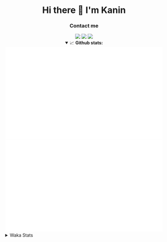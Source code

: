 <div align="center">
 <h1>Hi there 👋 I'm Kanin</h1>
 <h3>Contact me</h3>
 <a href="mailto:im@kanin.dev"><img src="https://img.shields.io/badge/gmail-%23D14836.svg?&style=for-the-badge&logo=gmail&logoColor=white"/></a>
 <a href="https://twitter.com/KaninDev"><img src="https://img.shields.io/badge/twitter-%231DA1F2.svg?&style=for-the-badge&logo=twitter&logoColor=white"/></a>
 <a href="https://www.linkedin.com/in/KaninDev"><img src="https://img.shields.io/badge/linkedin-%230077B5.svg?&style=for-the-badge&logo=linkedin&logoColor=white"/></a>
<details open>
  <summary>📈 <b>Github stats:</b></summary>
  <img src="https://github.com/Kanin/Kanin/blob/master/scripts/GitHubStats/generated/overview.svg"/>
  <img src="https://github.com/Kanin/Kanin/blob/master/scripts/GitHubStats/generated/languages.svg"/>
</details>
</div>

<details>
 <summary>Waka Stats</summary>

<!--START_SECTION:waka-->
![Code Time](http://img.shields.io/badge/Code%20Time-1%2C902%20hrs%2056%20mins-blue)

![Profile Views](http://img.shields.io/badge/Profile%20Views-5-blue)

![Lines of code](https://img.shields.io/badge/From%20Hello%20World%20I%27ve%20Written-27%20Thousand%20lines%20of%20code-blue)

**🐱 My GitHub Data** 

> 🏆 44 Contributions in the Year 2023
 > 
> 📦 97.5 kB Used in GitHub's Storage 
 > 
> 🚫 Not Opted to Hire
 > 
> 📜 18 Public Repositories 
 > 
> 🔑 10 Private Repositories  
 > 
**I'm a Night 🦉** 

```text
🌞 Morning       64 commits       ████░░░░░░░░░░░░░░░░░░░░░   16.71 % 
🌆 Daytime       53 commits       ███░░░░░░░░░░░░░░░░░░░░░░   13.84 % 
🌃 Evening      119 commits       ███████░░░░░░░░░░░░░░░░░░   31.07 % 
🌙 Night        147 commits       █████████░░░░░░░░░░░░░░░░   38.38 % 

```
📅 **I'm Most Productive on Sunday** 

```text
Monday          51 commits       ███░░░░░░░░░░░░░░░░░░░░░░   13.32 % 
Tuesday         30 commits       ██░░░░░░░░░░░░░░░░░░░░░░░   07.83 % 
Wednesday       44 commits       ██░░░░░░░░░░░░░░░░░░░░░░░   11.49 % 
Thursday        52 commits       ███░░░░░░░░░░░░░░░░░░░░░░   13.58 % 
Friday          32 commits       ██░░░░░░░░░░░░░░░░░░░░░░░   08.36 % 
Saturday        52 commits       ███░░░░░░░░░░░░░░░░░░░░░░   13.58 % 
Sunday         122 commits       ████████░░░░░░░░░░░░░░░░░   31.85 % 

```


📊 **This Week I Spent My Time On** 

```text
⌚︎ Time Zone: America/New_York

💬 Programming Languages: 
Python                   9 hrs 9 mins        ████████████████████████░   97.55 % 
Text                     11 mins             ░░░░░░░░░░░░░░░░░░░░░░░░░   02.05 % 
Log File                 1 min               ░░░░░░░░░░░░░░░░░░░░░░░░░   00.19 % 
virtualenv               0 secs              ░░░░░░░░░░░░░░░░░░░░░░░░░   00.12 % 
HTML                     0 secs              ░░░░░░░░░░░░░░░░░░░░░░░░░   00.08 % 

🔥 Editors: 
PyCharm                  9 hrs 23 mins       █████████████████████████   100.00 % 

🐱‍💻 Projects: 
VoiceSphere              3 hrs 29 mins       █████████░░░░░░░░░░░░░░░░   37.25 % 
MediaUploader            2 hrs 57 mins       ████████░░░░░░░░░░░░░░░░░   31.52 % 
BB-CommunityBot          2 hrs 55 mins       ███████░░░░░░░░░░░░░░░░░░   31.22 % 
Unknown Project          0 secs              ░░░░░░░░░░░░░░░░░░░░░░░░░   00.00 % 

💻 Operating System: 
Windows                  9 hrs 23 mins       █████████████████████████   100.00 % 

```

**I Mostly Code in Python** 

```text
Python                   25 repos            ██████████████████░░░░░░░   73.53 % 
JavaScript               3 repos             ██░░░░░░░░░░░░░░░░░░░░░░░   08.82 % 
Java                     3 repos             ██░░░░░░░░░░░░░░░░░░░░░░░   08.82 % 
Kotlin                   2 repos             █░░░░░░░░░░░░░░░░░░░░░░░░   05.88 % 
HTML                     1 repo              ░░░░░░░░░░░░░░░░░░░░░░░░░   02.94 % 

```


**Timeline**

![Chart not found](https://raw.githubusercontent.com/Kanin/Kanin/master/charts/bar_graph.png) 


 Last Updated on 08/02/2023 23:35:52 UTC
<!--END_SECTION:waka-->
</details>
